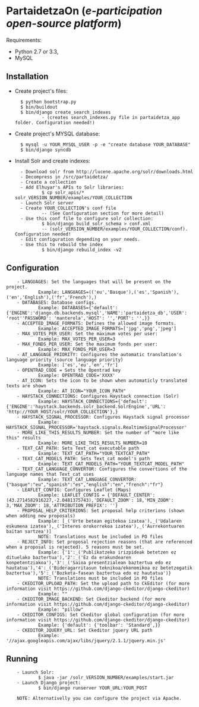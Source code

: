 PartaidetzaOn (*e-participation open-source platform*)
=========================================================

Requirements: 

- Python 2.7 or 3.3, 
- MySQL

Installation
------------

* Create project's files:

        $ python bootstrap.py
        $ bin/buildout
        $ bin/django create_search_indexes
                - (creates search_indexes.py file in partaidetza_app folder. Configuration needed!)

* Create project's MYSQL database:

        $ mysql -u YOUR_MYSQL_USER -p -e "create database YOUR_DATABASE"
        $ bin/django syncdb
        
* Install Solr and create indexes:

        - Download solr from http://lucene.apache.org/solr/downloads.html
        - Decompress in /src/partaidetza/
        - Create a collection
        - Add Elhuyar's APIs to Solr libraries:
                $ cp solr_apis/* solr_VERSION_NUMBER/examples/YOUR_COLLECTION 
        - Launch Solr server
        - Create YOUR_COLLECTION's conf file 
                -- (See Configuration section for more detail)
        - Use this conf file to configure solr collection:
                $ bin/django build_solr_schema > conf.xml
                -- (solr_VERSION_NUMBER/examples/YOUR_COLLECTION/conf). Configuration needed!
        - Edit configuration depending on your needs.     
        - Use this to rebuild the index
                $ bin/django rebuild_index -v2
        
        
Configuration
-------------

        - LANGUAGES: Set the languages that will be present on the project.
                Example: LANGUAGES=(('eu','Basque'),('es','Spanish'),('en','English'),('fr','French'),)
        - DATABASES: Database configs.
                Example: DATABASES={'default':{'ENGINE':'django.db.backends.mysql','NAME':'partaidetza_db','USER': 'root''PASSWORD': 'manterola','HOST': '','PORT': '',}}
        - ACCEPTED_IMAGE_FORMATS: Defines the allowed image formats.
                Example: ACCEPTED_IMAGE_FORMATS=['jpg','png','jpeg']
        - MAX_VOTES_PER_USER: Set the maximum votes per user:
                Example: MAX_VOTES_PER_USER=3
        - MAX_FONDS_PER_USER: Set the maximum fonds per user:
                Example: MAX_FONDS_PER_USER=3
        - AT_LANGUAGE_PRIORITY: Configures the automatic translation's language priority (source language priority)
                Example: ['es','eu','en','fr']
        - OPENTRAD_CODE = Sets the Opentrad key
                Example: OPENTRAD_CODE='XXXX'
        - AT_ICON: Sets the icon to be shown when automaticly translated texts are shown
                Example: AT_ICON="YOUR_ICON_PATH"
        - HAYSTACK_CONNECTIONS: Configures Haystack connection (Solr)
                Example: HAYSTACK_CONNECTIONS={'default':{'ENGINE':'haystack.backends.solr_backend.SolrEngine','URL': 'http://YOUR_HOST/solr/YOUR_COLLECTION'},}
        - HAYSTACK_SIGNAL_PROCESSOR: Configures Haystack signal processor
                Example: HAYSTACK_SIGNAL_PROCESSOR='haystack.signals.RealtimeSignalProcessor'
        - MORE_LIKE_THIS_RESULTS_NUMBER: Set the number of "more like this" results
                Example: MORE_LIKE_THIS_RESULTS_NUMBER=10
        - TEXT_CAT_PATH: Sets Text_cat executable path
                Example: TEXT_CAT_PATH="YOUR_TEXTCAT_PATH"
        - TEXT_CAT_MODELS_PATH: Sets Text_cat model's path
                Example: TEXT_CAT_MODELS_PATH="YOUR_TEXTCAT_MODEL_PATH"
        - TEXT_CAT_LANGUAGE_CONVERTOR: Configures the convertions of the language names that Text_cat uses
                Example: TEXT_CAT_LANGUAGE_CONVERTOR: {"basque":"eu","spanish":"es","english":"en","french":"fr"}
        - LEAFLET_CONFIG: Configures Leaflet (Maps)
                Example: LEAFLET_CONFIG = {'DEFAULT_CENTER': (43.2714582916227,-2.0481375743),'DEFAULT_ZOOM': 18,'MIN_ZOOM': 3,'MAX_ZOOM': 18,'ATTRIBUTION_PREFIX': ''}
        - PROPOSAL_HELP_CRITERIONS: Set proposal help criterions (shown when adding new proposals)
                Example: [_('Urte betean egitekoa izatea'),_('Udalaren eskumena izatea'),_('Interes orokorrekoa izatea'),_('Aurrekontuaren baitan sartzea')]
                NOTE: Translations must be included in PO files
        - REJECT_INFO: Set proposal rejection reasons (that are referenced when a proposal is rejected). 5 reasons must be set.
                Example: {'1':_('Publikatzeko irizpideak betetzen ez dituelako baztertua'),'2':_('Ez da erakundearen konpetentziakoa'),'3':_('Saioa presentzialean baztertua edo ez hautatua'),'4':_('Bideragarritasun teknikoa/ekonomikoa ez betetzegatik baztertua'),'5':_('Bozketa-fasean baztertua edo ez hautatua')}
                NOTE: Translations must be included in PO files
        - CKEDITOR_UPLOAD_PATH: Set the upload path to CkEditor (for more information visit https://github.com/django-ckeditor/django-ckeditor)
                Example: ""
        - CKEDITOR_IMAGE_BACKEND: Set Ckeditor backend (for more information visit https://github.com/django-ckeditor/django-ckeditor)
                Example: "pillow"
        - CKEDITOR_CONFIGS: Set Ckeditor global configuration (for more information visit https://github.com/django-ckeditor/django-ckeditor)
                Example: {'default': {'toolbar': 'Standard',}}
        - CKEDITOR_JQUERY_URL: Set Ckeditor jquery URL path
                Example: '//ajax.googleapis.com/ajax/libs/jquery/2.1.1/jquery.min.js'
        
Running
-------

        - Launch Solr:
                $ java -jar /solr_VERSION_NUMBER/examples/start.jar
        - Launch Django project:
                $ bin/django runserver YOUR_URL:YOUR_POST
        
        NOTE: Alternativelly you can configure the project via Apache.
        
        

    

